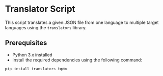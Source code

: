 # Translator Script

This script translates a given JSON file from one language to multiple target languages using the `translators` library.

## Prerequisites

- Python 3.x installed
- Install the required dependencies using the following command:

```bash
pip install translators tqdm
```
